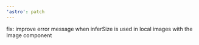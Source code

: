 ```yaml
---
'astro': patch
---
```


fix: improve error message when inferSize is used in local images with the Image component
